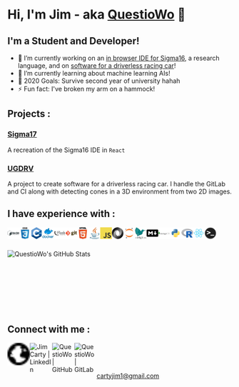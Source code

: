 # Hi, I'm Jim - aka [QuestioWo][website] 👋

## I'm a Student and Developer!
- 🔭 I’m currently working on an [in browser IDE for Sigma16][sigma17], a research language, and on [software for a driverless racing car][ugracing]!
- 🌱 I’m currently learning about machine learning AIs!
- 🥅 2020 Goals: Survive second year of university hahah
- ⚡ Fun fact: I've broken my arm on a hammock!

## Projects :

### [Sigma17][sigma17]

A recreation of the Sigma16 IDE in `React`

### [UGDRV][ugrdv]

A project to create software for a driverless racing car. I handle the GitLab and CI along with detecting cones in a 3D environment from two 2D images.

## I have experience with :

<img align="left" alt="Bash" width="26px" src="https://raw.githubusercontent.com/github/explore/80688e429a7d4ef2fca1e82350fe8e3517d3494d/topics/bash/bash.png" />
<img align="left" alt="CSS3" width="26px" src="https://raw.githubusercontent.com/github/explore/80688e429a7d4ef2fca1e82350fe8e3517d3494d/topics/css/css.png" />
<img align="left" alt="C++" width="26px" src="https://raw.githubusercontent.com/github/explore/80688e429a7d4ef2fca1e82350fe8e3517d3494d/topics/cpp/cpp.png" />
<img align="left" alt="Docker" width="26px" src="https://raw.githubusercontent.com/github/explore/80688e429a7d4ef2fca1e82350fe8e3517d3494d/topics/docker/docker.png" />
<img align="left" alt="Flask" width="26px" src="https://raw.githubusercontent.com/github/explore/80688e429a7d4ef2fca1e82350fe8e3517d3494d/topics/flask/flask.png" />
<img align="left" alt="Git" width="26px" src="https://raw.githubusercontent.com/github/explore/80688e429a7d4ef2fca1e82350fe8e3517d3494d/topics/git/git.png" />
<img align="left" alt="HTML5" width="26px" src="https://raw.githubusercontent.com/github/explore/80688e429a7d4ef2fca1e82350fe8e3517d3494d/topics/html/html.png" />
<img align="left" alt="Java" width="26px" src="https://raw.githubusercontent.com/github/explore/80688e429a7d4ef2fca1e82350fe8e3517d3494d/topics/java/java.png" />
<img align="left" alt="JavaScript" width="26px" 
src="https://raw.githubusercontent.com/github/explore/80688e429a7d4ef2fca1e82350fe8e3517d3494d/topics/javascript/javascript.png" />
<img align="left" alt="JSON" width="26px" src="https://raw.githubusercontent.com/github/explore/80688e429a7d4ef2fca1e82350fe8e3517d3494d/topics/json/json.png" />
<img align="left" alt="Jupyter Notebook" width="26px" src="https://raw.githubusercontent.com/github/explore/80688e429a7d4ef2fca1e82350fe8e3517d3494d/topics/jupyter-notebook/jupyter-notebook.png" />
<img align="left" alt="Latex" width="26px" src="https://raw.githubusercontent.com/github/explore/80688e429a7d4ef2fca1e82350fe8e3517d3494d/topics/latex/latex.png" />
<img align="left" alt="Markdown" width="26px" src="https://raw.githubusercontent.com/github/explore/80688e429a7d4ef2fca1e82350fe8e3517d3494d/topics/markdown/markdown.png" />
<img align="left" alt="MongoDB" width="26px" src="https://raw.githubusercontent.com/github/explore/80688e429a7d4ef2fca1e82350fe8e3517d3494d/topics/mongodb/mongodb.png" />
<img align="left" alt="Python" width="26px" src="https://raw.githubusercontent.com/github/explore/80688e429a7d4ef2fca1e82350fe8e3517d3494d/topics/python/python.png" />
<img align="left" alt="R" width="26px" src="https://raw.githubusercontent.com/github/explore/80688e429a7d4ef2fca1e82350fe8e3517d3494d/topics/r/r.png" />
<img align="left" alt="React" width="26px" src="https://raw.githubusercontent.com/github/explore/80688e429a7d4ef2fca1e82350fe8e3517d3494d/topics/react/react.png" />
<img align="left" alt="Terminal" width="26px" src="https://raw.githubusercontent.com/github/explore/80688e429a7d4ef2fca1e82350fe8e3517d3494d/topics/terminal/terminal.png" />


<br />
<br />
<br />

<img align="left" alt="QuestioWo's GitHub Stats" src="https://github-readme-stats.vercel.app/api?username=QuestioWo&show_icons=true&hide_border=true" />

<br />
<br />
<br />
<br />
<br />
<br />
<br />
<br />

## Connect with me :

[<img align="left" alt="questiowo.github.io" width="50px" src="https://raw.githubusercontent.com/iconic/open-iconic/master/svg/globe.svg" />][website]
[<img align="left" alt="Jim Carty | LinkedIn" width="50px" src="https://raw.githubusercontent.com/FortAwesome/Font-Awesome/951a0d011f8c832991750c16136f8e260efa60b5/svgs/brands/linkedin.svg" />][linkedin]
[<img align="left" alt="QuestioWo | GitHub" width="50px" src="https://raw.githubusercontent.com/FortAwesome/Font-Awesome/951a0d011f8c832991750c16136f8e260efa60b5/svgs/brands/github.svg" />][github]
[<img align="left" alt="QuestioWo | GitLab" width="50px" src="https://raw.githubusercontent.com/FortAwesome/Font-Awesome/951a0d011f8c832991750c16136f8e260efa60b5/svgs/brands/gitlab.svg" />][gitlab]

<br />
<br />
<br />

cartyjim1@gmail.com

[website]: https://questiowo.github.io
[sigma17]: https://questiowo.github.io/Sigma17
[ugracing]: https://ugracing.co.uk
[ugrdv]: https://gitlab.com/QuestioWo/ugrdv
[github]: https://www.github.com/QuestioWo
[gitlab]: https://www.gitlab.com/QuestioWo
[linkedin]: https://www.linkedin.com/in/jim-carty-5950261b4

